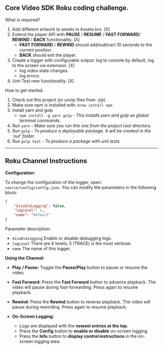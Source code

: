 ## Core Video SDK Roku coding challenge.

What is required?

1. Add different artwork to assets in Assets.brs. [X]
2. Extend the player API with **PAUSE** / **RESUME** / **FAST FORWARD**/ **REWIND** / **BACK** functionality. [X]
   - **FAST FORWARD** / **REWIND** should add/subtract 10 seconds to the current position.
   - **BACK** should exit the player.
3. Create a logger with configurable output: log to console by default, log to the screen via extension. [X]
   - log video state changes.
   - log errors.
4. Unit Test new functionality. [X]

How to get started.

1. Check out this project (or unzip files from .zip).
2. Make sure npm is installed with: `brew install npm`
3. Install yarn and gulp
   - `npm install -g yarn gulp` - _This installs yarn and gulp as global terminal commands._
4. Run `yarn` - _Make sure you run this one from the project root directory._
5. Run `gulp` - _To produce a deployable package. It will be created in the 'out' folder._
6. Run `gulp test` - _To produce a package with unit tests._

---

## **Roku Channel Instructions**

**Configuration:**

To change the configuration of the logger, open:
`source/config/config.json`.
You can modify the parameters in the following block:

```json
{
    "disableLogging": false,
    "logLevel": 5,
    "name": "Default"
}
```

Parameter description: 
- `disableLogging`
  Enable or disable debugging logs.  
- `logLevel`
  There are 6 levels; 5 (TRACE) is the most verbose.  
- `name`
  The name of this logger.  

**Using the Channel:**

- **Play / Pause:**
  Toggle the **Pause/Play** button to pause or resume the video.

- **Fast Forward:**
  Press the **Fast Forward** button to advance playback.
  The video will pause during fast-forwarding. Press again to resume playback.

- **Rewind:**
  Press the **Rewind** button to reverse playback.
  The video will pause during rewinding. Press again to resume playback.

- **On-Screen Logging:**

  - Logs are displayed with the **newest entries at the top**.
  - Press the **Config** button to **enable or disable** on-screen logging.
  - Press the **Info** button to **display control instructions** in the on-screen logging area.

